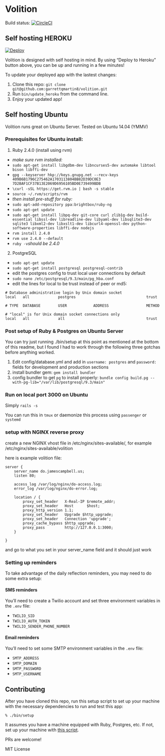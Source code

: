 # Volition

Build status: [![CircleCI](https://circleci.com/gh/garrettqmartin8/volition.svg?style=svg&circle-token=f883f7406ee9df386967c67b4a6f5a330083fe29)](https://circleci.com/gh/garrettqmartin8/volition)

## Self hosting HEROKU   
[![Deploy](https://www.herokucdn.com/deploy/button.svg)](https://heroku.com/deploy?template=https://github.com/garrettqmartin8/volition)

Volition is designed with self hosting in mind. By using “Deploy to Heroku” button above, you can be up and running in a few minutes!

To update your deployed app with the lastest changes:

1. Clone this repo: `git clone git@github.com:garrettqmartin8/volition.git`
2. Run `bin/update_heroku` from the command line.
3. Enjoy your updated app!

## Self hosting Ubuntu

Volition runs great on Ubuntu Server. Tested on Ubuntu 14.04 (YMMV)

### Prerequisites for Ubuntu install:

1. Ruby 2.4.0 (install using rvm)
- _make sure rvm installed:_
- `sudo apt-get install libgdbm-dev libncurses5-dev automake libtool bison libffi-dev`
- `gpg --keyserver hkp://keys.gnupg.net --recv-keys 409B6B1796C275462A1703113804BB82D39DC0E3 7D2BAF1CF37B13E2069D6956105BD0E739499BDB`
- `\curl -sSL https://get.rvm.io | bash -s stable`
- `source ~/.rvm/scripts/rvm`
- _then install pre-stuff for ruby:_   
- `sudo apt-add-repository ppa:brightbox/ruby-ng`
- `sudo apt-get update`
- `sudo apt-get install libpq-dev git-core curl zlib1g-dev build-essential libssl-dev libreadline-dev libyaml-dev libsqlite3-dev sqlite3 libxml2-dev libxslt1-dev libcurl4-openssl-dev python-software-properties libffi-dev nodejs`
- `rvm install 2.4.0`
- `rvm use 2.4.0 --default`
- `ruby -v`_should be 2.4.0_

2. PostgreSQL
- `sudo apt-get update`
- `sudo apt-get install postgresql postgresql-contrib`
- edit the postgres config to trust local user connections by default
- `sudo nano /etc/postgresql/9.3/main/pg_hba.conf`
- edit the lines for local to be trust instead of peer or md5:   
```
# Database administrative login by Unix domain socket
local   all             postgres                                trust

# TYPE  DATABASE        USER            ADDRESS                 METHOD

# "local" is for Unix domain socket connections only
local   all             all                                     trust
```
### Post setup of Ruby & Postgres on Ubuntu Server

You can try just running ./bin/setup at this point as mentioned at the bottom of this readme, but I found I had to work through the following three gotchas before anything worked.

1. Edit config/database.yml and add in `username: postgres` and `password:` fields for development and production sections
2. install bundler gem: `gem install bundler`
3. config bundler to get `pg` to install properly: `bundle config build.pg --with-pg-lib="/var/lib/postgresql/9.3/main"`

### Run on local port 3000 on Ubuntu

Simply `rails -s`

You can run this in `tmux` or daemonize this process using `passenger` or `systemd`

### setup with NGINX reverse proxy

create a new NGINX vhost file in /etc/nginx/sites-available/, for example /etc/nginx/sites-available/volition

here is example volition file:

```
server {
    server_name do.jamescampbell.us;
    listen 80;

    access_log /var/log/nginx/do-access.log;
    error_log /var/log/nginx/do-error.log;

    location / {
        proxy_set_header   X-Real-IP $remote_addr;
        proxy_set_header   Host      $host;
        proxy_http_version 1.1;
        proxy_set_header   Upgrade $http_upgrade;
        proxy_set_header   Connection 'upgrade';
        proxy_cache_bypass $http_upgrade;
        proxy_pass         http://127.0.0.1:3000;
    }
 
}
```

and go to what you set in your server\_name field and it should just work


### Setting up reminders
To take advantage of the daily reflection reminders, you may need to do some extra setup:

#### SMS reminders
You’ll need to create a Twilio account and set three environment variables in the `.env` file:
- `TWILIO_SID`
- `TWILIO_AUTH_TOKEN`
- `TWILIO_SENDER_PHONE_NUMBER`

#### Email reminders
You’ll need to set some SMTP environment variables in the `.env` file:
- `SMTP_ADDRESS`
- `SMTP_DOMAIN`
- `SMTP_PASSWORD`
- `SMTP_USERNAME`

## Contributing

After you have cloned this repo, run this setup script to set up your machine
with the necessary dependencies to run and test this app:

    % ./bin/setup

It assumes you have a machine equipped with Ruby, Postgres, etc. If not, set up
your machine with [this script].

[this script]: https://github.com/thoughtbot/laptop

PRs are welcome!

MIT License

